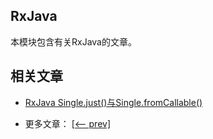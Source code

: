 ## RxJava

本模块包含有关RxJava的文章。

## 相关文章

+ [RxJava Single.just()与Single.fromCallable()](docs/RxJava-Single.just()与Single.fromCallable().md)

- 更多文章： [[<-- prev]](../rxjava-core-1/README.md)
